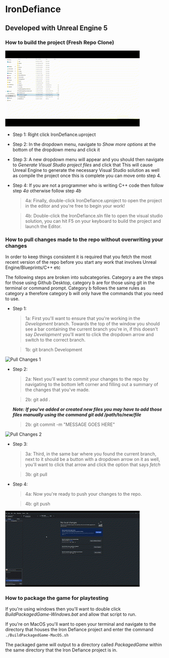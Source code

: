 # IronDefiance

## Developed with Unreal Engine 5

### How to build the project (Fresh Repo Clone)

![Fresh Clone Gif](/ReadMeAssets/FreshClone.gif)

- Step 1: Right click IronDefiance.uproject
- Step 2: In the dropdown menu, navigate to _Show more options_ at the bottom of the dropdown menu and click it
- Step 3: A new dropdown menu will appear and you should then navigate to _Generate Visual Studio project files_ and click that
This will cause Unreal Engine to generate the necessary Visual Studio solution as well as compile the project once this is complete you can move onto step 4.

- Step 4: If you are not a programmer who is writing C++ code then follow step _4a_ otherwise follow step _4b_
    > 4a: Finally, double-click IronDefiance.uproject to open the project in the editor and you're free to begin your work!

    > 4b: Double-click the IronDefiance.sln file to open the visual studio solution, you can hit F5 on your keyboard to build the project and launch the Editor.

### How to pull changes made to the repo without overwriting your changes
In order to keep things consistent it is required that you fetch the most recent version of the repo before you start any work that involves Unreal Engine/Blueprints/C++ etc 

The following steps are broken into subcategories. Category a are the steps for those using Github Desktop, category b are for those using git in the terminal or command prompt. Category b follows the same rules as category a therefore category b will only have the commands that you need to use.

- Step 1:

    > 1a: First you'll want to ensure that you're working in the _Development_ branch. Towards the top of the window you should see a bar containing the current branch you're in, if this doesn't say _Development_ you'll want to click the dropdown arrow and switch to the correct branch.

    > 1b: git branch Development


![Pull Changes 1](/ReadMeAssets/PullChanges1.gif)

- Step 2:

    > 2a: Next you'll want to commit your changes to the repo by navigating to the bottom left corner and filling out a summary of the changes that you've made.

    > 2b: git add . 

    ***Note: If you've added or created new files you may have to add those files manually using the command git add /path/to/new/file***

    > 2b: git commit -m "MESSAGE GOES HERE"

![Pull Changes 2](/ReadMeAssets/PullChanges2.gif)


- Step 3: 

    > 3a: Third, in the same bar where you found the current branch, next to it should be a button with a dropdown arrow on it as well, you'll want to click that arrow and click the option that says _fetch_

    > 3b: git pull

- Step 4:

    > 4a: Now you're ready to push your changes to the repo.

    > 4b: git push

![Pull Changes 3](/ReadMeAssets/PullChanges3.gif)


### How to package the game for playtesting

If you're using windows then you'll want to double click _BuildPackagedGame-Windows.bat_ and allow that script to run.

If you're on MacOS you'll want to open your terminal and navigate to the directory that houses the Iron Defiance project and enter the command ```./BuildPackagedGame-MacOS.sh```

The packaged game will output to a directory called _PackagedGame_ within the same directory that the Iron Defiance project is in.


